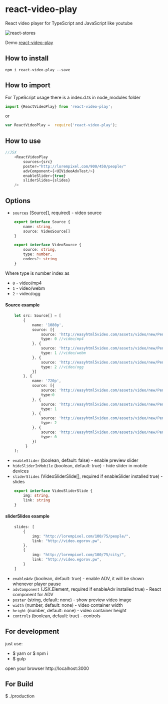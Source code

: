 # react-video-play

React video player for TypeScript and JavaScript like youtube

![react-stores](https://github.com/egorovsa/react-video-play/blob/master/screenshot.png?raw=true)


Demo [react-video-play](http://video.egorov.pw)

## How to install
```
npm i react-video-play --save
```

## How to import

For TypeScript usage there is a index.d.ts in node_modules folder
```typescript
import {ReactVideoPlay} from 'react-video-play';
```

or

```javascript
var ReactVideoPlay =  require('react-video-play');
```

## How to use

```typescript
//JSX
    <ReactVideoPlay
        sources={src}
        poster="http://lorempixel.com/900/450/people/"
        advComponent={<UIVideoAdvTest/>}
        enableSlider={true}
        sliderSlides={slides}
    />
```

## Options
+ `sources` (Source[], required) - video source

```typescript
    export interface Source {
    	name: string,
    	source: VideoSource[]
    }

    export interface VideoSource {
        source: string,
        type: number,
        codecs?: string
    }
```

Where type is number index as
+ `0` - video/mp4
+ `1` - video/webm
+ `2` - video/ogg

#### Source example

```typescript
    let src: Source[] = [
        {
            name: '1080p',
            source: [{
                source: 'http://easyhtml5video.com/assets/video/new/Penguins_of_Madagascar.mp4',
                type: 0 //video/mp4
            }, {
                source: 'http://easyhtml5video.com/assets/video/new/Penguins_of_Madagascar.webm',
                type: 1 //video/webm
            }, {
                source: 'http://easyhtml5video.com/assets/video/new/Penguins_of_Madagascar.ogv',
                type: 2 //video/ogg
            }]
        }, {
            name: '720p',
            source: [{
                source: 'http://easyhtml5video.com/assets/video/new/Penguins_of_Madagascar.mp4',
                type:0
            }, {
                source: 'http://easyhtml5video.com/assets/video/new/Penguins_of_Madagascar.webm',
                type: 1
            }, {
                source: 'http://easyhtml5video.com/assets/video/new/Penguins_of_Madagascar.ogv',
                type: 2
            }, {
                source: 'http://easyhtml5video.com/assets/video/new/Penguins_of_Madagascar.m4v',
                type: 0
            }]
         }
    ];
```

+ `enableSlider` (boolean, default: false) - enable preview slider
+ `hideSliderInMobile` (boolean, default: true) - hide slider in mobile devices
+ `sliderSlides` (VideoSliderSlide[], required if enableSlider installed true) - slides

```typescript
    export interface VideoSliderSlide {
    	img: string,
    	link: string
    }
```

#### sliderSlides example

```typescript
    slides: [
        {
            img: "http://lorempixel.com/100/75/people/",
            link: "http://video.egorov.pw",
        },
        {
            img: "http://lorempixel.com/100/75/city/",
            link: "http://video.egorov.pw",
        }
    ]
```

+ `enableAdv` (boolean, default: true) - enable ADV, it will be shown whenever player pause
+ `advComponent` (JSX.Element, required if enableAdv installed true) - React component for ADV
+ `poster` (string, default: none) - show preview video image
+ `width` (number, default: none) - video container width
+ `height` (number, default: none) - video container height
+ `controls` (boolean, default: true) - controls


## For development
just use:

+ $ yarn or $ npm i
+ $ gulp

open your browser http://localhost:3000

## For Build

$ ./production